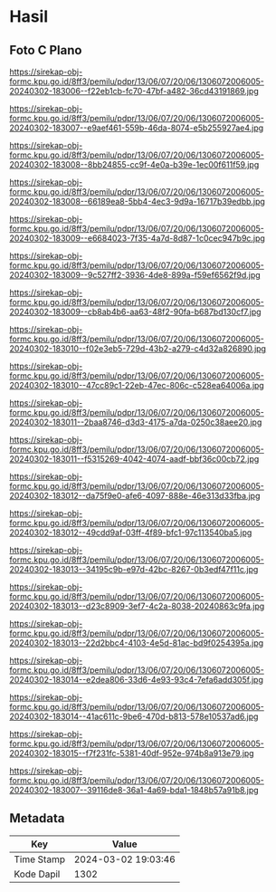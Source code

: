 # Hasil

## Foto C Plano

https://sirekap-obj-formc.kpu.go.id/8ff3/pemilu/pdpr/13/06/07/20/06/1306072006005-20240302-183006--f22eb1cb-fc70-47bf-a482-36cd43191869.jpg

https://sirekap-obj-formc.kpu.go.id/8ff3/pemilu/pdpr/13/06/07/20/06/1306072006005-20240302-183007--e9aef461-559b-46da-8074-e5b255927ae4.jpg

https://sirekap-obj-formc.kpu.go.id/8ff3/pemilu/pdpr/13/06/07/20/06/1306072006005-20240302-183008--8bb24855-cc9f-4e0a-b39e-1ec00f611f59.jpg

https://sirekap-obj-formc.kpu.go.id/8ff3/pemilu/pdpr/13/06/07/20/06/1306072006005-20240302-183008--66189ea8-5bb4-4ec3-9d9a-16717b39edbb.jpg

https://sirekap-obj-formc.kpu.go.id/8ff3/pemilu/pdpr/13/06/07/20/06/1306072006005-20240302-183009--e6684023-7f35-4a7d-8d87-1c0cec947b9c.jpg

https://sirekap-obj-formc.kpu.go.id/8ff3/pemilu/pdpr/13/06/07/20/06/1306072006005-20240302-183009--9c527ff2-3936-4de8-899a-f59ef6562f9d.jpg

https://sirekap-obj-formc.kpu.go.id/8ff3/pemilu/pdpr/13/06/07/20/06/1306072006005-20240302-183009--cb8ab4b6-aa63-48f2-90fa-b687bd130cf7.jpg

https://sirekap-obj-formc.kpu.go.id/8ff3/pemilu/pdpr/13/06/07/20/06/1306072006005-20240302-183010--f02e3eb5-729d-43b2-a279-c4d32a826890.jpg

https://sirekap-obj-formc.kpu.go.id/8ff3/pemilu/pdpr/13/06/07/20/06/1306072006005-20240302-183010--47cc89c1-22eb-47ec-806c-c528ea64006a.jpg

https://sirekap-obj-formc.kpu.go.id/8ff3/pemilu/pdpr/13/06/07/20/06/1306072006005-20240302-183011--2baa8746-d3d3-4175-a7da-0250c38aee20.jpg

https://sirekap-obj-formc.kpu.go.id/8ff3/pemilu/pdpr/13/06/07/20/06/1306072006005-20240302-183011--f5315269-4042-4074-aadf-bbf36c00cb72.jpg

https://sirekap-obj-formc.kpu.go.id/8ff3/pemilu/pdpr/13/06/07/20/06/1306072006005-20240302-183012--da75f9e0-afe6-4097-888e-46e313d33fba.jpg

https://sirekap-obj-formc.kpu.go.id/8ff3/pemilu/pdpr/13/06/07/20/06/1306072006005-20240302-183012--49cdd9af-03ff-4f89-bfc1-97c113540ba5.jpg

https://sirekap-obj-formc.kpu.go.id/8ff3/pemilu/pdpr/13/06/07/20/06/1306072006005-20240302-183013--34195c9b-e97d-42bc-8267-0b3edf47f11c.jpg

https://sirekap-obj-formc.kpu.go.id/8ff3/pemilu/pdpr/13/06/07/20/06/1306072006005-20240302-183013--d23c8909-3ef7-4c2a-8038-20240863c9fa.jpg

https://sirekap-obj-formc.kpu.go.id/8ff3/pemilu/pdpr/13/06/07/20/06/1306072006005-20240302-183013--22d2bbc4-4103-4e5d-81ac-bd9f0254395a.jpg

https://sirekap-obj-formc.kpu.go.id/8ff3/pemilu/pdpr/13/06/07/20/06/1306072006005-20240302-183014--e2dea806-33d6-4e93-93c4-7efa6add305f.jpg

https://sirekap-obj-formc.kpu.go.id/8ff3/pemilu/pdpr/13/06/07/20/06/1306072006005-20240302-183014--41ac611c-9be6-470d-b813-578e10537ad6.jpg

https://sirekap-obj-formc.kpu.go.id/8ff3/pemilu/pdpr/13/06/07/20/06/1306072006005-20240302-183015--f7f231fc-5381-40df-952e-974b8a913e79.jpg

https://sirekap-obj-formc.kpu.go.id/8ff3/pemilu/pdpr/13/06/07/20/06/1306072006005-20240302-183007--39116de8-36a1-4a69-bda1-1848b57a91b8.jpg


## Metadata

| Key        | Value               |
| ---------- | ------------------- |
| Time Stamp | 2024-03-02 19:03:46 |
| Kode Dapil | 1302                |




